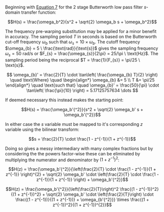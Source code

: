 Beginning with [Equation 7](Q1i.md#^Equation7-PTFilterTF) for the 2 stage Butterworth low pass filter $s$-domain transfer function:

$$H(s) = \frac{\omega_b^2}{s^2 + \sqrt{2} \omega_b s + \omega_b^2}$$

The frequency pre-warping substitution may be applied for a minor benefit in accuracy. The sampling period $T$ in seconds is based on the Butterworth cut-off frequency $\omega_{b}$ such that $\omega_{s} = 10 \times \omega_{b}$. The cutoff frequency $\omega_{b} = 5 \ \frac{\text{rad}}{\text{s}}$ gives the sampling frequency $\omega_{s} = 50 \ \text{rad}/\text{s}$ or $F_{s} = \frac{\omega_{s}}{2\pi} = 25/\pi \ \text{Hz}$. The sampling period being the reciprocal $T = \frac{1}{F_{s}} = \pi/25 \ \text{s}$.​

$$
\omega_{b}' = \frac{2}{T} \cdot \tan\left( \frac{\omega_{b} T}{2} \right) \quad \text{Where} \quad \begin{align*}
\omega_{b} &= 5 \\
T &= \pi/25
\end{align*} \quad \text{such that} \quad \omega_{b}' = \frac{50}{\pi} \cdot \tan\left( \frac{\pi}{10} \right) = 5.17125757634 \dots
$$

If deemed necessary this instead makes the starting point:

$$H(s) = \frac{\omega_b'{^2}}{s^2 + \sqrt{2} \omega_b' s + \omega_b'{^2}}$$

In either case the $s$ variable must be mapped to it's corresponding $z$ variable using the bilinear transform:

$$s = \frac{2}{T} \cdot \frac{1 - z^{-1}}{1 + z^{-1}}$$

Doing so gives a messy intermediary with many complex fractions but by considering the the powers factor-wise these can be eliminated by multiplying the numerator and denominator by $(1 + z^{-1})^2$:

$$H(z) = \frac{\omega_b'{^2}}{\left(\frac{2}{T} \cdot \frac{1 - z^{-1}}{1 + z^{-1}} \right)^{2} + \sqrt{2} \omega_b' \cdot \left(\frac{2}{T} \cdot \frac{1 - z^{-1}}{1 + z^{-1}} \right) + \omega_b'{^2}}$$

$$H(z) = \frac{\omega_b'{^2}}{\left(\frac{2}{T}\right)^2 \frac{(1 - z^{-1})^2}{(1 + z^{-1})^2} + \sqrt{2} \omega_b' \cdot \left(\frac{2}{T}\right) \cdot \frac{(1 - z^{-1})}{(1 + z^{-1})} + \omega_{b'{^2}}} \times \frac{(1 + z^{-1})^2}{(1 + z^{-1})^{2}}$$
